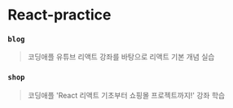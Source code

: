 # React-practice
### `blog`
  > 코딩애플 유튜브 리액트 강좌를 바탕으로 리액트 기본 개념 실습
### `shop`
  > 코딩애플 'React 리액트 기초부터 쇼핑몰 프로젝트까지!' 강좌 학습
